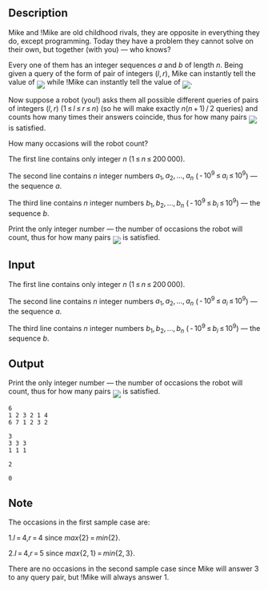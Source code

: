 ## Description

<div><p>Mike and !Mike are old childhood rivals, they are opposite in everything they do, except programming. Today they have a problem they cannot solve on their own, but together (with you)&nbsp;— who knows? </p><p>Every one of them has an integer sequences <span class="tex-span"><i>a</i></span> and <span class="tex-span"><i>b</i></span> of length <span class="tex-span"><i>n</i></span>. Being given a query of the form of pair of integers <span class="tex-span">(<i>l</i>, <i>r</i>)</span>, Mike can instantly tell the value of <img align="middle" class="tex-formula" src="file://w0htF51w.png" style="max-width: 100.0%;max-height: 100.0%;"> while !Mike can instantly tell the value of <img align="middle" class="tex-formula" src="file://AgNoY9rw.png" style="max-width: 100.0%;max-height: 100.0%;">.</p><p>Now suppose a robot (you!) asks them all possible different queries of pairs of integers <span class="tex-span">(<i>l</i>, <i>r</i>)</span> <span class="tex-span">(1 ≤ <i>l</i> ≤ <i>r</i> ≤ <i>n</i>)</span> (so he will make exactly <span class="tex-span"><i>n</i>(<i>n</i> + 1) / 2</span> queries) and counts how many times their answers coincide, thus for how many pairs <img align="middle" class="tex-formula" src="file://kJuJHQan.png" style="max-width: 100.0%;max-height: 100.0%;"> is satisfied.</p><p>How many occasions will the robot count?</p></div><div class="input-specification"><p>The first line contains only integer <span class="tex-span"><i>n</i></span> (<span class="tex-span">1 ≤ <i>n</i> ≤ 200 000</span>).</p><p>The second line contains <span class="tex-span"><i>n</i></span> integer numbers <span class="tex-span"><i>a</i><sub class="lower-index">1</sub>, <i>a</i><sub class="lower-index">2</sub>, ..., <i>a</i><sub class="lower-index"><i>n</i></sub></span> (<span class="tex-span"> - 10<sup class="upper-index">9</sup> ≤ <i>a</i><sub class="lower-index"><i>i</i></sub> ≤ 10<sup class="upper-index">9</sup></span>)&nbsp;— the sequence <span class="tex-span"><i>a</i></span>.</p><p>The third line contains <span class="tex-span"><i>n</i></span> integer numbers <span class="tex-span"><i>b</i><sub class="lower-index">1</sub>, <i>b</i><sub class="lower-index">2</sub>, ..., <i>b</i><sub class="lower-index"><i>n</i></sub></span> (<span class="tex-span"> - 10<sup class="upper-index">9</sup> ≤ <i>b</i><sub class="lower-index"><i>i</i></sub> ≤ 10<sup class="upper-index">9</sup></span>)&nbsp;— the sequence <span class="tex-span"><i>b</i></span>.</p></div><div class="output-specification"><p>Print the only integer number&nbsp;— the number of occasions the robot will count, thus for how many pairs <img align="middle" class="tex-formula" src="file://J28S7TBq.png" style="max-width: 100.0%;max-height: 100.0%;"> is satisfied.</p></div>

## Input

<p>The first line contains only integer <span class="tex-span"><i>n</i></span> (<span class="tex-span">1 ≤ <i>n</i> ≤ 200 000</span>).</p><p>The second line contains <span class="tex-span"><i>n</i></span> integer numbers <span class="tex-span"><i>a</i><sub class="lower-index">1</sub>, <i>a</i><sub class="lower-index">2</sub>, ..., <i>a</i><sub class="lower-index"><i>n</i></sub></span> (<span class="tex-span"> - 10<sup class="upper-index">9</sup> ≤ <i>a</i><sub class="lower-index"><i>i</i></sub> ≤ 10<sup class="upper-index">9</sup></span>)&nbsp;— the sequence <span class="tex-span"><i>a</i></span>.</p><p>The third line contains <span class="tex-span"><i>n</i></span> integer numbers <span class="tex-span"><i>b</i><sub class="lower-index">1</sub>, <i>b</i><sub class="lower-index">2</sub>, ..., <i>b</i><sub class="lower-index"><i>n</i></sub></span> (<span class="tex-span"> - 10<sup class="upper-index">9</sup> ≤ <i>b</i><sub class="lower-index"><i>i</i></sub> ≤ 10<sup class="upper-index">9</sup></span>)&nbsp;— the sequence <span class="tex-span"><i>b</i></span>.</p>

## Output

<p>Print the only integer number&nbsp;— the number of occasions the robot will count, thus for how many pairs <img align="middle" class="tex-formula" src="file://J28S7TBq.png" style="max-width: 100.0%;max-height: 100.0%;"> is satisfied.</p>





```input1
6
1 2 3 2 1 4
6 7 1 2 3 2

```




```input2
3
3 3 3
1 1 1

```




```output1
2

```




```output2
0

```



## Note

<p>The occasions in the first sample case are:</p><p>1.<span class="tex-span"><i>l</i> = 4</span>,<span class="tex-span"><i>r</i> = 4</span> since <span class="tex-span"><i>max</i>{2} = <i>min</i>{2}</span>.</p><p>2.<span class="tex-span"><i>l</i> = 4</span>,<span class="tex-span"><i>r</i> = 5</span> since <span class="tex-span"><i>max</i>{2, 1} = <i>min</i>{2, 3}</span>.</p><p>There are no occasions in the second sample case since Mike will answer <span class="tex-span">3</span> to any query pair, but !Mike will always answer <span class="tex-span">1</span>.</p>
